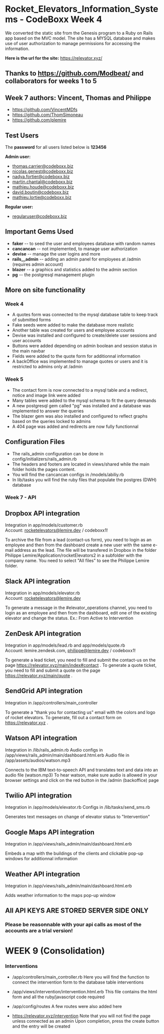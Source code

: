 # Rocket_Elevators_Information_Systems - CodeBoxx Week 4
We converted the static site from the Genesis program to a Ruby on Rails app based on the MVC model. The site has a MYSQL database and makes use of user authorization to manage permissions for accessing the information.

**Here is the url for the site:** https://relevator.xyz/

## Thanks to https://github.com/Modbeat/ and collaborators for weeks 1 to 5

## Week 7 authors: Vincent, Thomas and Philippe
- https://github.com/VincentMDfs
- https://github.com/ThomSimoneau
- https://github.com/plemire

## Test Users
The **password** for all users listed below is **123456**

**Admin user:**
- thomas.carrier@codeboxx.biz
- nicolas.genest@codeboxx.biz
- nadya.fortier@codeboxx.biz
- martin.chantal@codeboxx.biz
- mathieu.houde@codeboxx.biz
- david.boutin@codeboxx.biz
- mathieu.lortie@codeboxx.biz

**Regular user:**
- regularuser@codeboxx.biz

## Important Gems Used
- **faker** -- to seed the user and employees database with random names
- **cancancan** -- not implemented, to manage user authorization
- **devise** -- manage the user logins and more
- **rails__admin** -- adding an admin panel for employees at /admin (requires admin account)
- **blazer** -- a graphics and statistics added to the admin section
- **pg** -- the postgresql management plugin

## More on site functionality

### Week 4
- A quotes form was connected to the mysql database table to keep track of submitted forms
- Fake seeds were added to make the database more realistic
- Another table was created for users and employee accounts
- Devise was installed and configured to create/delete user sessions and user accounts
- Buttons were added depending on admin boolean and session status in the main navbar
- Fields were added to the quote form for additionnal information
- A backOffice was implemented to manage quotes or users and it is restricted to admins only at /admin

### Week 5
- The contact form is now connected to a mysql table and a redirect, notice and image link were added
- Many tables were added to the mysql schema to fit the query demands
- A new postgresql gem called "pg" was installed and a database was implemented to answer the queries
- The blazer gem was also installed and configured to reflect graphs based on the queries locked to admins
- A 404 page was added and redirects are now fully functionnal

## Configuration Files
- The rails_admin configuration can be done in config/initializers/rails_admin.rb
- The headers and footers are located in views/shared while the main folder holds the pages content.
- You will find the cancancan configs in /models/abiliy.rb
- In lib/tasks you will find the ruby files that populate the postgres (DWH) database


### Week 7 - API

## Dropbox API integration  
Integration in app/models/customer.rb  
Account: rocketelevators@lemire.dev / codeboxx1!

To archive the file from a lead (contact-us form), you need to login as an employee and then from the dashboard create a new user with the same e-mail address as the lead.  The file will be transfered in Dropbox in the folder Philippe Lemire/Application/rocketElevators2 in a subfolder with the company name.  You need to select "All files" to see the Philippe Lemire folder.


## Slack API integration  
Integration in app/models/elevator.rb  
Account: rocketelevators@lemire.dev

To generate a message in the #elevator_operations channel, you need to login as an employee and then from the dashboard, edit one of the existing elevator and change the status.  Ex.: From Active to Intervention


## ZenDesk API integration  
Integration in app/models/lead.rb and app/models/quote.rb  
Account: lemire.zendesk.com, philippe@lemire.dev / codeboxx1!

To generate a lead ticket, you need to fill and submit the contact-us on the page https://relevator.xyz/main/index#contact .
To generate a quote ticket, you need to fill and submit a quote on the page https://relevator.xyz/main/quote .

## SendGrid API integration
Integration in /app/controllers/main_controller

To generate a "thank you for contacting us" email with the colors and logo of rocket elevators. To generate, fill out a contact form on https://relevator.xyz .

## Watson API integration
Integration in /lib/rails_admin.rb
Audio configs in /app/views/rails_admin/main/dashboard.html.erb
Audio file in /app/assets/audios/watson.mp3

Connects to the IBM text-to-speech API and translates text and data into an audio file (watson.mp3)
To hear watson, make sure audio is allowed in your browser settings and click on the red button in the /admin (backoffice) page

## Twilio API integration
Integration in /app/models/elevator.rb
Configs in /lib/tasks/send_sms.rb

Generates text messages on change of elevator status to "Intervention"

## Google Maps API integration
Integration in /app/views/rails_admin/main/dashboard.html.erb

Embeds a map with the buildings of the clients and clickable pop-up windows for additionnal information

## Weather API integration
Integration in /app/views/rails_admin/main/dashboard.html.erb

Adds weather information to the maps pop-up window

## All API KEYS ARE STORED SERVER SIDE ONLY
### Please be reasonnable with your api calls as most of the accounts are a trial version!




# WEEK 9 (Consolidation)

### Interventions

- /app/controllers/main_controller.rb
Here you will find the function to connect
the intervention form to the database table interventions

- /app/views/intervention/intervention.html.erb
This file contains the html form and all the ruby/javascript code required

- /app/config/routes
A few routes were also added here

- https://relevator.xyz/intervention
Note that you will not find the page unless connected as an admin
Upon completion, press the create button and the entry will be created

